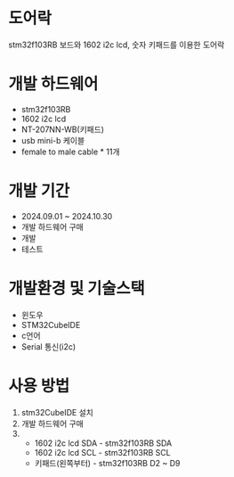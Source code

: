# 도어락

stm32f103RB 보드와 1602 i2c lcd, 숫자 키패드를 이용한 도어락

# 개발 하드웨어

+ stm32f103RB
+ 1602 i2c lcd
+ NT-207NN-WB(키패드)
+ usb mini-b 케이블
+ female to male cable * 11개

# 개발 기간

+ 2024.09.01 ~ 2024.10.30
+ 개발 하드웨어 구매
+ 개발
+ 테스트

# 개발환경 및 기술스택

+ 윈도우
+ STM32CubeIDE
+ c언어
+ Serial 통신(i2c)

# 사용 방법

1. stm32CubeIDE 설치
2. 개발 하드웨어 구매
3. + 1602 i2c lcd SDA - stm32f103RB SDA
   + 1602 i2c lcd SCL - stm32f103RB SCL
   + 키패드(왼쪽부터) - stm32f103RB D2 ~ D9
